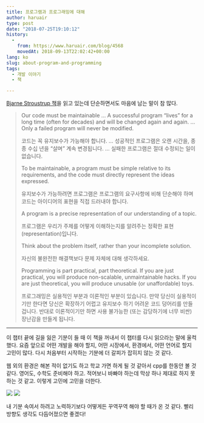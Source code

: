 ```yaml
---
title: 프로그램과 프로그래밍에 대해
author: haruair
type: post
date: "2018-07-25T19:10:12"
history:
  - 
    from: https://www.haruair.com/blog/4568
    movedAt: 2018-09-13T22:02:42+00:00
lang: ko
slug: about-program-and-programming
tags:
  - 개발 이야기
  - 책

---
```

[Bjarne Stroustrup 책][1]을 읽고 있는데 단순하면서도 마음에 남는 말이 참 많다.

> Our code must be maintainable &#8230; A successful program &#8220;lives&#8221; for a long time (often for decades) and will be changed again and again. &#8230; Only a failed program will never be modified.
> 
> 코드는 꼭 유지보수가 가능해야 합니다. &#8230; 성공적인 프로그램은 오랜 시간을, 종종 수십 년을 &#8220;살며&#8221; 계속 변경됩니다. &#8230; 실패한 프로그램은 절대 수정되는 일이 없습니다.
> 
> To be maintainable, a program must be simple relative to its requirements, and the code must directly represent the ideas expressed.
> 
> 유지보수가 가능하려면 프로그램은 프로그램의 요구사항에 비해 단순해야 하며 코드는 아이디어의 표현을 직접 드러내야 합니다.
> 
> A program is a precise representation of our understanding of a topic.
> 
> 프로그램은 우리가 주제를 어떻게 이해하는지를 알려주는 정확한 표현(representation)입니다.
> 
> Think about the problem itself, rather than your incomplete solution.
> 
> 자신의 불완전한 해결책보다 문제 자체에 대해 생각하세요.
> 
> Programming is part practical, part theoretical. If you are just practical, you will produce non-scalable, unmaintainable hacks. If you are just theoretical, you will produce unusable (or unaffordable) toys.
> 
> 프로그래밍은 실용적인 부분과 이론적인 부분이 있습니다. 만약 당신이 실용적이기만 한다면 당신은 확장하기 어렵고 유지보수 하기 어려운 코드 덩어리를 만들 겁니다. 반대로 이론적이기만 하면 사용 불가능한 (또는 감당하기에 너무 비싼) 장난감을 만들게 됩니다. 

* * *

이 챕터 끝에 길을 잃은 기분이 들 때 이 책을 꺼내서 이 챕터를 다시 읽으라는 말에 울컥했다. 요즘 앞으로 어떤 개발을 해야 할지, 어떤 시장에서, 환경에서, 어떤 언어로 할지 고민이 많다. 다시 처음부터 시작하는 기분에 더 갈피가 잡히지 않는 것 같다.

웹 외의 환경은 해본 적이 없기도 하고 학교 가면 하게 될 것 같아서 cpp를 한동안 볼 것 같다. 영어도, 수학도 준비해야 하고. 적어보니 바빠야 하는데 막상 하나 제대로 하지 못하는 것 같고. 이렇게 고민에 고민을 더한다.

<img src="https://media.giphy.com/media/8F6Ly3W3OcomdB0F8o/giphy.gif?w=660&#038;ssl=1" class="aligncenter" data-recalc-dims="1" />

<img src="https://media.giphy.com/media/ZyFW7VL64kyoWY7PH7/giphy.gif?w=660&#038;ssl=1" class="aligncenter" data-recalc-dims="1" />

내 기분 속여서 하려고 노력하기보다 어떻게든 꾸역꾸역 해야 할 때가 온 것 같다. 빨리 방향도 생각도 다듬어졌으면 좋겠다!

 [1]: https://amzn.to/2Aa4fV8